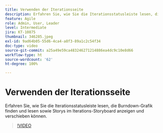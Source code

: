 ```yaml
---
title: Verwenden der Iterationsseite
description: Erfahren Sie, wie Sie die Iterationsstatusleiste lesen, die Burndown-Grafik finden und lesen sowie Storys im Iterations-Storyboard anzeigen und verschieben können.
feature: Agile
role: Admin, User, Leader
level: Intermediate
jira: KT-10875
thumbnail: 346285.jpeg
exl-id: 9ad64b05-55d6-4ca4-a8f3-89a1c2c54f34
doc-type: video
source-git-commit: a25a49e59ca483246271214886ea4dc9c10e8d66
workflow-type: ht
source-wordcount: '62'
ht-degree: 100%

---
```


# Verwenden der Iterationsseite

Erfahren Sie, wie Sie die Iterationsstatusleiste lesen, die Burndown-Grafik finden und lesen sowie Storys im Iterations-Storyboard anzeigen und verschieben können.

>[!VIDEO](https://video.tv.adobe.com/v/346285/?quality=12&learn=on)
